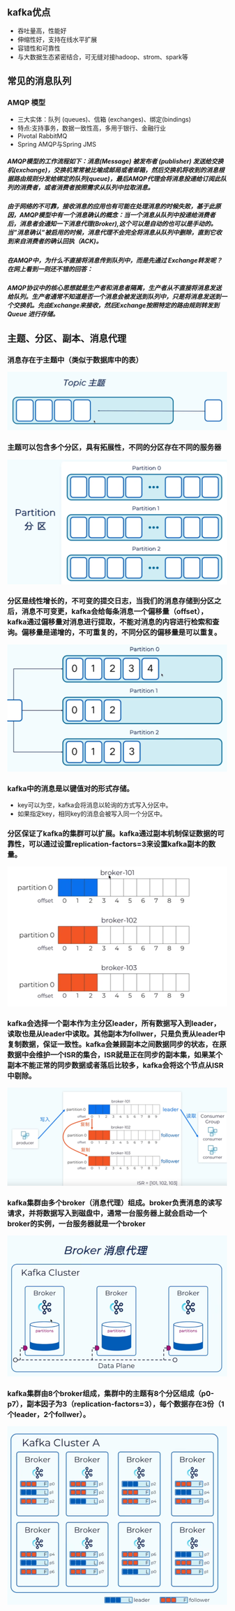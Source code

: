 ## kafka优点
- 吞吐量高，性能好
- 伸缩性好，支持在线水平扩展
- 容错性和可靠性
- 与大数据生态紧密结合，可无缝对接hadoop、strom、spark等
## 常见的消息队列
### AMQP 模型
- 三大实体：队列 (queues)、信箱 (exchanges)、绑定(bindings)
- 特点:支持事务，数据一致性高，多用于银行、金融行业
- Pivotal RabbitMQ
- Spring AMQP与Spring JMS

##### AMQP模型的工作流程如下：消息(Message) 被发布者 (publisher) 发送给交换机(exchange)，交换机常常被比喻成邮局或者邮箱，然后交换机将收到的消息根据路由规则分发给绑定的队列(queue)，最后AMQP代理会将消息投递给订阅此队列的消费者，或者消费者按照需求从队列中拉取消息。

##### 由于网络的不可靠，接收消息的应用也有可能在处理消息的时候失败，基于此原因，AMQP模型中有一个消息确认的概念：当一个消息从队列中投递给消费者后，消息者会通知一下消息代理(Broker),这个可以是自动的也可以是手动的。当”消息确认”被启用的时候，消息代理不会完全将消息从队列中删除，直到它收到来自消费者的确认回执（ACK)。

##### 在AMQP中，为什么不直接将消息传到队列中，而是先通过 Exchange转发呢？在网上看到一则还不错的回答：
##### AMQP协议中的核心思想就是生产者和消息者隔离，生产者从不直接将消息发送给队列。生产者通常不知道是否一个消息会被发送到队列中，只是将消息发送到一个交换机。先由Exchange来接收，然后Exchange按照特定的路由规则转发到 Queue 进行存储。

## 主题、分区、副本、消息代理
### 消息存在于主题中（类似于数据库中的表）
![Alt text](pic/image1.png)
### 主题可以包含多个分区，具有拓展性，不同的分区存在不同的服务器
![Alt text](pic/image2.png)
### 分区是线性增长的，不可变的提交日志，当我们的消息存储到分区之后，消息不可变更，kafka会给每条消息一个偏移量（offset），kafka通过偏移量对消息进行提取，不能对消息的内容进行检索和查询。偏移量是递增的，不可重复的，不同分区的偏移量是可以重复。
![Alt text](pic/image3.png)
### kafka中的消息是以键值对的形式存储。
- key可以为空，kafka会将消息以轮询的方式写入分区中。
- 如果指定key，相同key的消息会被写入同一个分区中。
### 分区保证了kafka的集群可以扩展。kafka通过副本机制保证数据的可靠性，可以通过设置replication-factors=3来设置kafka副本的数量。
![Alt text](pic/image4.png)
### kafka会选择一个副本作为主分区leader，所有数据写入到leader，读取也是从leader中读取。其他副本为follwer，只是负责从leader中复制数据，保证一致性。kafka会兼顾副本之间数据同步的状态，在原数据中会维护一个ISR的集合，ISR就是正在同步的副本集，如果某个副本不能正常的同步数据或者落后比较多，kafka会将这个节点从ISR中剔除。
![Alt text](pic/image5.png)

### kafka集群由多个broker（消息代理）组成。broker负责消息的读写请求，并将数据写入到磁盘中，通常一台服务器上就会启动一个broker的实例，一台服务器就是一个broker
![Alt text](pic/image6.png)
### kafka集群由8个broker组成，集群中的主题有8个分区组成（p0-p7），副本因子为3（replication-factors=3），每个数据存在3份（1个leader，2个follwer）。
![Alt text](pic/image7.png)




